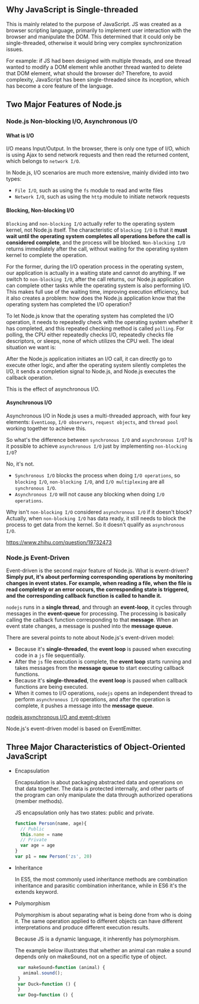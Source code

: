## Why JavaScript is Single-threaded

This is mainly related to the purpose of JavaScript. JS was created as a browser scripting language, primarily to implement user interaction with the browser and manipulate the DOM. This determined that it could only be single-threaded, otherwise it would bring very complex synchronization issues.

For example: if JS had been designed with multiple threads, and one thread wanted to modify a DOM element while another thread wanted to delete that DOM element, what should the browser do? Therefore, to avoid complexity, JavaScript has been single-threaded since its inception, which has become a core feature of the language.

## Two Major Features of Node.js

### Node.js Non-blocking I/O, Asynchronous I/O

#### What is I/O

I/O means Input/Output. In the browser, there is only one type of I/O, which is using Ajax to send network requests and then read the returned content, which belongs to `network I/O`.

In Node.js, I/O scenarios are much more extensive, mainly divided into two types:

- `File I/O`, such as using the `fs` module to read and write files
- `Network I/O`, such as using the `http` module to initiate network requests

#### Blocking, Non-blocking I/O

`Blocking` and `non-blocking I/O` actually refer to the operating system kernel, not Node.js itself. The characteristic of `blocking I/O` is that it **must wait until the operating system completes all operations before the call is considered complete**, and the process will be blocked. `Non-blocking I/O` returns immediately after the call, without waiting for the operating system kernel to complete the operation.

For the former, during the I/O operation process in the operating system, our application is actually in a waiting state and cannot do anything. If we switch to `non-blocking I/O`, after the call returns, our Node.js application can complete other tasks while the operating system is also performing I/O. This makes full use of the waiting time, improving execution efficiency, but it also creates a problem: how does the Node.js application know that the operating system has completed the I/O operation?

To let Node.js know that the operating system has completed the I/O operation, it needs to repeatedly check with the operating system whether it has completed, and this repeated checking method is called `polling`. For polling, the CPU either repeatedly checks I/O, repeatedly checks file descriptors, or sleeps, none of which utilizes the CPU well. The ideal situation we want is:

After the Node.js application initiates an I/O call, it can directly go to execute other logic, and after the operating system silently completes the I/O, it sends a completion signal to Node.js, and Node.js executes the callback operation.

This is the effect of asynchronous I/O.

#### Asynchronous I/O

Asynchronous I/O in Node.js uses a multi-threaded approach, with four key elements: `EventLoop`, `I/O observers`, `request objects`, and `thread pool` working together to achieve this.

So what's the difference between `synchronous I/O` and `asynchronous I/O`? Is it possible to achieve `asynchronous I/O` just by implementing `non-blocking I/O`?

No, it's not.

- `Synchronous I/O` blocks the process when doing `I/O operations`, so `blocking I/O`, `non-blocking I/O`, and `I/O multiplexing` are all `synchronous I/O`.
- `Asynchronous I/O` will not cause any blocking when doing `I/O operations`.

Why isn't `non-blocking I/O` considered `asynchronous I/O` if it doesn't block? Actually, when `non-blocking I/O` has data ready, it still needs to block the process to get data from the kernel. So it doesn't qualify as `asynchronous I/O`.

https://www.zhihu.com/question/19732473

### Node.js Event-Driven

Event-driven is the second major feature of Node.js. What is event-driven? **Simply put, it's about performing corresponding operations by monitoring changes in event states. For example, when reading a file, when the file is read completely or an error occurs, the corresponding state is triggered, and the corresponding callback function is called to handle it.**

`nodejs` runs in a **single thread**, and through an **event-loop**, it cycles through messages in the **event-queue** for processing. The processing is basically calling the callback function corresponding to that **message**. When an event state changes, a message is pushed into the **message queue**.

There are several points to note about Node.js's event-driven model:

- Because it's **single-threaded**, the **event loop** is paused when executing code in a `js` file sequentially.
- After the `js` file execution is complete, the **event loop** starts running and takes messages from the **message queue** to start executing callback functions.
- Because it's **single-threaded**, the **event loop** is paused when callback functions are being executed.
- When it comes to I/O operations, `nodejs` opens an independent thread to perform `asynchronous I/O` operations, and after the operation is complete, it pushes a message into the **message queue**.

[nodejs asynchronous I/O and event-driven](https://segmentfault.com/a/1190000005173218)

Node.js's event-driven model is based on EventEmitter.

## Three Major Characteristics of Object-Oriented JavaScript

* Encapsulation

  Encapsulation is about packaging abstracted data and operations on that data together. The data is protected internally, and other parts of the program can only manipulate the data through authorized operations (member methods).

   JS encapsulation only has two states: public and private.

  ```js
  function Person(name, age){
    // Public
    this.name = name
    // Private
    var age = age
  }
  var p1 = new Person('zs', 20)
  ```

* Inheritance

  In ES5, the most commonly used inheritance methods are combination inheritance and parasitic combination inheritance, while in ES6 it's the extends keyword.

* Polymorphism

  Polymorphism is about separating what is being done from who is doing it. The same operation applied to different objects can have different interpretations and produce different execution results.

  Because JS is a dynamic language, it inherently has polymorphism.

  The example below illustrates that whether an animal can make a sound depends only on makeSound, not on a specific type of object.

  ```js
   var makeSound=function (animal) {
     animal.sound();
   }
   var Duck=function () {
   }
   var Dog=function () {
  ```